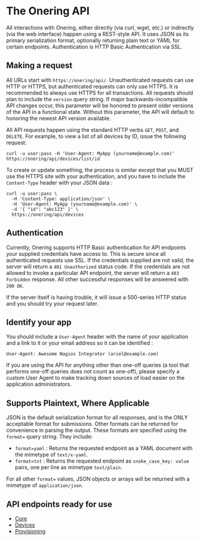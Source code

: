The Onering API
===============

All interactions with Onering, either directly (via curl, wget, etc.) or indirectly (via the web interface) happen using a REST-style API.  It uses JSON as its primary serialization format, optionally returning plain text or YAML for certain endpoints.  Authentication is HTTP Basic Authentication via SSL.


Making a request
----------------

All URLs start with `https://onering/api/`.  Unauthenticated requests can use HTTP _or_ HTTPS, but authenticated requests can only use HTTPS.  It is recommended to always use HTTPS for all transactions.  All requests should plan to include the `version` query string.  If major backwards-incompatible API changes occur, this parameter will be honored to present older versions of the API in a functional state.  Without this parameter, the API will default to honoring the newest API version available.

All API requests happen using the standard HTTP verbs `GET`, `POST`, and `DELETE`.  For example, to view a list of all devices by ID, issue the following request:

```shell
curl -u user:pass -H 'User-Agent: MyApp (yourname@example.com)' https://onering/api/devices/list/id
```

To create or update something, the process is similar except that you MUST use the HTTPS site with your authentication, and you have to include the `Content-Type` header with your JSON data :

```shell
curl -u user:pass \
  -H 'Content-Type: application/json' \
  -H 'User-Agent: MyApp (yourname@example.com)' \
  -d '{ "id": "abc123" }' \
  https://onering/api/devices
```


Authentication
--------------

Currently, Onering supports HTTP Basic authentication for API endpoints your supplied credentials have access to.  This is secure since all authenticated requests use SSL.  If the credentials supplied are not valid, the server will return a `401 Unauthorized` status code.  If the credentials are not allowed to invoke a particular API endpoint, the server will return a `403 Forbidden` response.  All other successful responses will be answered with `200 OK`.

If the server itself is having trouble, it will issue a 500-series HTTP status and you should try your request later.


Identify your app
-----------------

You should include a `User-Agent` header with the name of your application and a link to it or your email address so it can be identified :

    User-Agent: Awesome Nagios Integrator (ariel@example.com)

If you are using the API for anything other than one-off queries (a tool that performs one-off queries does not count as one-off), please specify a custom User Agent to make tracking down sources of load easier on the application administrators.


Supports Plaintext, Where Applicable
------------------------------------

JSON is the default serialization format for all responses, and is the ONLY acceptable format for submissions.  Other formats can be returned for convenience in parsing the output.  These formats are specified using the `format=` query string.  They include:

* `format=yaml` : Returns the requested endpoint as a YAML document with the mimetype of `text/x-yaml`.
* `format=txt`  : Returns the requested endpoint as `snake_case_key: value` pairs, one per line as mimetype `text/plain`.

For all other `format=` values, JSON objects or arrays will be returned with a mimetype of `application/json`.


API endpoints ready for use
---------------------------

* [Core](plugins/core.md)
* [Devices](plugins/devices.md)
* [Provisioning](plugins/provisioning.md)
